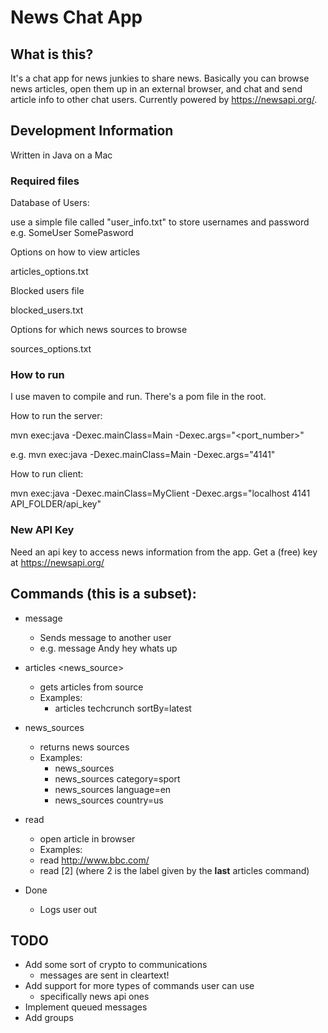 # News Chat App

## What is this?

It's a chat app for news junkies to share news. Basically you can browse news articles, open them up in an external browser, and chat and send article info to other chat users. Currently powered by https://newsapi.org/.

## Development Information

Written in Java on a Mac

### Required files

Database of Users:

use a simple file called "user_info.txt" to store usernames and password
e.g. SomeUser SomePasword

Options on how to view articles

articles_options.txt	

Blocked users file

blocked_users.txt	

Options for which news sources to browse

sources_options.txt

### How to run

I use maven to compile and run. There's a pom file in the root.

How to run the server:

mvn exec:java -Dexec.mainClass=Main -Dexec.args="<port_number>"

e.g. mvn exec:java -Dexec.mainClass=Main -Dexec.args="4141"

How to run client:

mvn exec:java -Dexec.mainClass=MyClient -Dexec.args="localhost 4141 API_FOLDER/api_key"

### New API Key

Need an api key to access news information from the app. Get a (free) key at https://newsapi.org/

## Commands (this is a subset):

- message <person>
   - Sends message to another user 
   - e.g. message Andy hey whats up
- articles <news_source>
   - gets articles from source
   - Examples:
      - articles techcrunch sortBy=latest
- news_sources
   - returns news sources
   - Examples:
      - news_sources
      - news_sources category=sport
      - news_sources language=en
      - news_sources country=us
- read
   - open article in browser
   - Examples:
   - read http://www.bbc.com/
   - read [2] (where 2 is the label given by the __last__ articles command)

- Done
   - Logs user out

## TODO

- Add some sort of crypto to communications
   - messages are sent in cleartext!
- Add support for more types of commands user can use
  - specifically news api ones
- Implement queued messages
- Add groups

